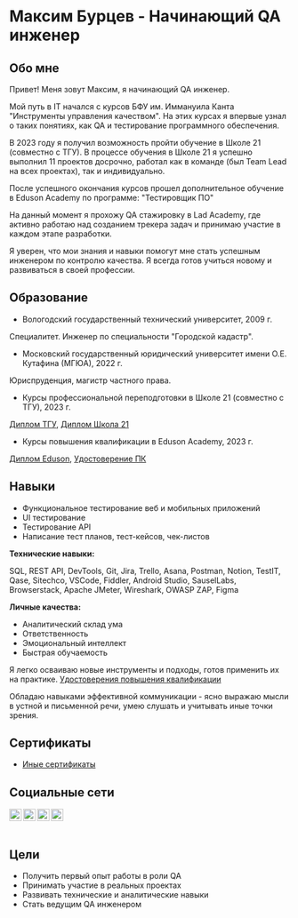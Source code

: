 # Максим Бурцев - Начинающий QA инженер

## Обо мне

Привет! Меня зовут Максим, я начинающий QA инженер.

Мой путь в IT начался с курсов БФУ им. Иммануила Канта "Инструменты управления качеством". На этих курсах я впервые узнал о таких понятиях, как QA и тестирование программного обеспечения.

В 2023 году я получил возможность пройти обучение в Школе 21 (совместно с ТГУ). В процессе обучения в Школе 21 я успешно выполнил 11 проектов досрочно, работал как в команде (был Team Lead на всех проектах), так и индивидуально. 

После успешного окончания курсов прошел дополнительное обучение в Eduson Academy по программе: "Тестировщик ПО"

На данный момент я прохожу QA стажировку в Lad Academy, где активно работаю над созданием трекера задач и принимаю участие в каждом этапе разработки.

Я уверен, что мои знания и навыки помогут мне стать успешным инженером по контролю качества. Я всегда готов учиться новому и развиваться в своей профессии.


## Образование

- Вологодский государственный технический университет, 2009 г. 

Специалитет. Инженер по специальности "Городской кадастр".

- Московский государственный юридический университет имени О.Е. Кутафина (МГЮА), 2022 г.

Юриспруденция, магистр частного права.

- Курсы профессиональной переподготовки в Школе 21 (совместно с ТГУ), 2023 г.  

[Диплом ТГУ](https://drive.google.com/file/d/1AdUmK0Sj6_c_BpTBsrsWAQzDQ3g1cmGG/view?usp=sharing), [Диплом Школа 21](https://drive.google.com/file/d/1c5dl6TjrmEHnHnly9zZxb5a8CHm8nmwJ/view?usp=drive_link)

- Курсы повышения квалификации в Eduson Academy, 2023 г.

[Диплом Eduson](https://drive.google.com/file/d/152YpFHu8fSTllpPNXkHANCY4sr1VlYTe/view?usp=sharing), [Удостоверение ПК](https://drive.google.com/file/d/12GWq2z_H3xb647Nxisl4XXta2JMxsG8_/view?usp=sharing)


## Навыки  

- Функциональное тестирование веб и мобильных приложений
- UI тестирование
- Тестирование API
- Написание тест планов, тест-кейсов, чек-листов

**Технические навыки:**

SQL, REST API, DevTools, Git, Jira, Trello, Asana, Postman, Notion, TestIT, Qase, Sitechco, VSCode, Fiddler, Android Studio, SauselLabs, Browserstack, Apache JMeter, Wireshark, OWASP ZAP, Figma

**Личные качества:**

- Аналитический склад ума
- Ответственность
- Эмоциональный интеллект 
- Быстрая обучаемость

Я легко осваиваю новые инструменты и подходы, готов применить их на практике. [Удостоверения повышения квалификации](https://drive.google.com/file/d/1lZd6I8vj9d8w3VPxllLjw_YIllKRZCOt/view?usp=sharing)

Обладаю навыками эффективной коммуникации - ясно выражаю мысли в устной и письменной речи, умею слушать и учитывать иные точки зрения.


## Сертификаты

- [Иные сертификаты](https://drive.google.com/file/d/1acexoC2HXLfXNasYXkSBHZ-roUMX02TW/view?usp=sharing)


## Социальные сети

[<img align="left" alt="Максим | Telegram" width="22px" src="https://cdn.jsdelivr.net/npm/simple-icons@v3/icons/telegram.svg" />][telegram]
[<img align="left" alt="Максим | YouTube" width="22px" src="https://cdn.jsdelivr.net/npm/simple-icons@v3/icons/youtube.svg" />][youtube]
[<img align="left" alt="Максим | SoundCloud" width="22px" src="https://cdn.jsdelivr.net/npm/simple-icons@v3/icons/soundcloud.svg" />][soundcloud]
[<img align="left" alt="Максим | Coub" width="22px" src="https://cdn.jsdelivr.net/npm/simple-icons@v3/icons/craftcms.svg" />][coub]

[telegram]: https://t.me/amoraitr 
[youtube]: https://www.youtube.com/channel/UChrlouiUoXNNwSKn3VoQh6g
[soundcloud]: https://soundcloud.com/coubnoob
[coub]: https://coub.com/coubnoob

  
ㅤㅤㅤㅤㅤㅤㅤㅤㅤㅤㅤㅤㅤㅤㅤㅤㅤㅤㅤㅤㅤㅤㅤㅤㅤㅤㅤㅤㅤㅤㅤㅤㅤㅤㅤㅤㅤㅤㅤㅤㅤ
## Цели

- Получить первый опыт работы в роли QA  
- Принимать участие в реальных проектах
- Развивать технические и аналитические навыки
- Стать ведущим QA инженером
